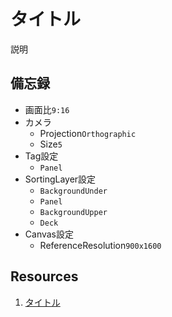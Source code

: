 # タイトル
説明

## 備忘録
- 画面比`9:16`
- カメラ
  - Projection`Orthographic`
  - Size`5`
- Tag設定
  - `Panel`
- SortingLayer設定
  - `BackgroundUnder`
  - `Panel` 
  - `BackgroundUpper`
  - `Deck`
- Canvas設定
  - ReferenceResolution`900x1600`

## Resources
1. [タイトル](リンク)
